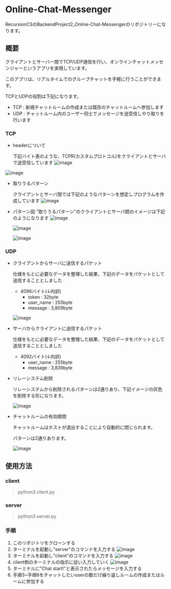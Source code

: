 # Online-Chat-Messenger
RecursionCSのBackendProject2_Online-Chat-Messengerのリポジトリーになります。

## 概要
クライアントとサーバー間でTCP/UDP通信を行い、オンラインチャットメッセンジャーというアプリを実現しています。

このアプリは、リアルタイムでのグループチャットを手軽に行うことができます。

TCPとUDPの役割は下記になります。

- TCP : 新規チャットルームの作成または既存のチャットルームへ参加します
- UDP : チャットルーム内のユーザー同士でメッセージを送受信しやり取りを行います

### TCP
- headerについて
  
  下記バイト表のような、TCPR(カスタムプロトコル)をクライアントとサーバで送受信しています
![image](https://github.com/Recursion-Group-Backend-c/Online-Chat-Messenger/assets/119317071/4b4d1b4b-6f44-4cc9-b9e8-a5eb51ad23b6)

![image](https://github.com/Recursion-Group-Backend-c/Online-Chat-Messenger/assets/119317071/5e64ee4f-0de0-4a62-b0d8-d4128ecf64f7)

- 取りうるパターン

  クライアントとサーバ間では下記のようなパターンを想定しプログラムを作成しています
  ![image](https://github.com/Recursion-Group-Backend-c/Online-Chat-Messenger/assets/119317071/09958ce5-7c35-46d3-bbd5-e8573ece3eb6)

- パターン図
  "取りうるパターン"のクライアントとサーバ間のイメージは下記のようになります
  ![image](https://github.com/Recursion-Group-Backend-c/Online-Chat-Messenger/assets/119317071/dbdbb58f-ccab-432b-b56c-a13d189f12c7)

  ![image](https://github.com/Recursion-Group-Backend-c/Online-Chat-Messenger/assets/119317071/3b21b51d-8826-4734-a168-7e06db81b269)

  ![image](https://github.com/Recursion-Group-Backend-c/Online-Chat-Messenger/assets/119317071/5ae0fbd8-6667-4f22-8cea-1c7467b45533)

### UDP
- クライアントからサーバに送信するパケット

  仕様をもとに必要なデータを整理した結果、下記のデータをパケットとして送信することとしました
  - 4096バイト(↓内訳)
    - token : 32byte
    - user_name : 255byte
    - message : 3,809byte
      
  ![image](https://github.com/Recursion-Group-Backend-c/Online-Chat-Messenger/assets/119317071/f2c21db9-7f2c-4163-9db5-707f19f1dd83)

- サーバからクライアントに送信するパケット

  仕様をもとに必要なデータを整理した結果、下記のデータをパケットとして送信することとしました
  - 4092バイト(↓内訳)
    - user_name : 255byte
    - message : 3,839byte

- リレーシステム削除

  リレーシステムから削除されるパターンは2通りあり、下記イメージの灰色を削除する形になります。

  ![image](https://github.com/Recursion-Group-Backend-c/Online-Chat-Messenger/assets/119317071/68230232-8fd6-400a-883f-05cc453c912a)  

- チャットルームの有効期間
  
  チャットルームはホストが退出することにより自動的に閉じられます。

  パターンは2通りあります。

  ![image](https://github.com/Recursion-Group-Backend-c/Online-Chat-Messenger/assets/119317071/f8eb2b56-6173-41ba-a1bb-29d606dbb446)
  
## 使用方法
### client
>python3 client.py

### server
>python3 server.py

### 手順
1. このリポジトリをクローンする
2. ターミナルを起動し"server"のコマンドを入力する
   ![image](https://github.com/Recursion-Group-Backend-c/Online-Chat-Messenger/assets/119317071/e982a01d-2a6a-48db-a0ec-fc82dab61b7f)
3. ターミナルを起動し"client"のコマンドを入力する
   ![image](https://github.com/Recursion-Group-Backend-c/Online-Chat-Messenger/assets/119317071/e65e456a-0e38-40f9-8a30-0468c1a12205)
4. client側のターミナルの指示に従い入力していく
   ![image](https://github.com/Recursion-Group-Backend-c/Online-Chat-Messenger/assets/119317071/1d3e217a-3527-40f7-9204-7485c956f074)
5. ターミナルに"Chat start!"と表示されたらメッセージを入力する
6. 手順3~手順6をチャットしたいuserの数だけ繰り返しルームの作成またはルームに参加する
